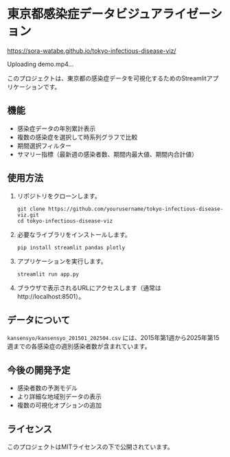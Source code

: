 # 東京都感染症データビジュアライゼーション

https://sora-watabe.github.io/tokyo-infectious-disease-viz/


Uploading demo.mp4…



このプロジェクトは、東京都の感染症データを可視化するためのStreamlitアプリケーションです。

## 機能

- 感染症データの年別累計表示
- 複数の感染症を選択して時系列グラフで比較
- 期間選択フィルター
- サマリー指標（最新週の感染者数、期間内最大値、期間内合計値）

## 使用方法

1. リポジトリをクローンします。
   ```
   git clone https://github.com/yourusername/tokyo-infectious-disease-viz.git
   cd tokyo-infectious-disease-viz
   ```

2. 必要なライブラリをインストールします。
   ```
   pip install streamlit pandas plotly
   ```

3. アプリケーションを実行します。
   ```
   streamlit run app.py
   ```

4. ブラウザで表示されるURLにアクセスします（通常は http://localhost:8501）。

## データについて

`kansensyo/kansensyo_201501_202504.csv` には、2015年第1週から2025年第15週までの各感染症の週別感染者数が含まれています。

## 今後の開発予定

- 感染者数の予測モデル
- より詳細な地域別データの表示
- 複数の可視化オプションの追加

## ライセンス

このプロジェクトはMITライセンスの下で公開されています。
